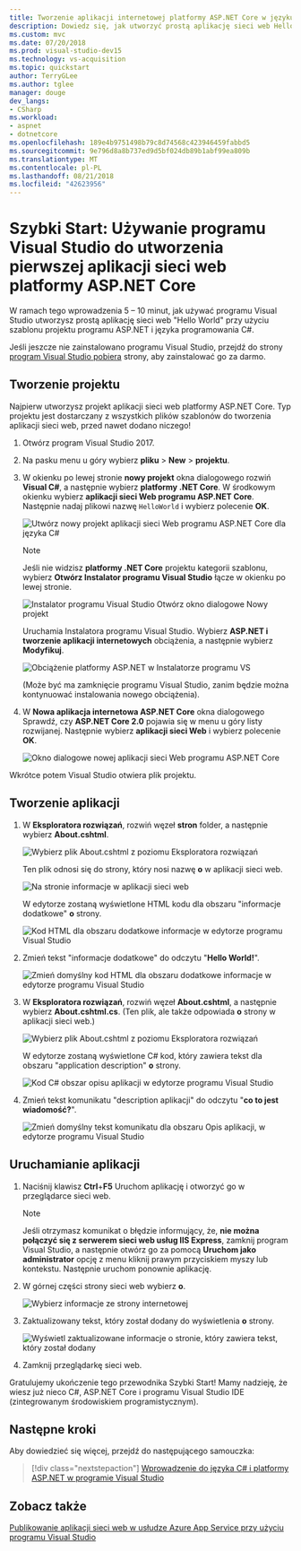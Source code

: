 ```yaml
---
title: Tworzenie aplikacji internetowej platformy ASP.NET Core w języku C# przy użyciu programu Visual Studio
description: Dowiedz się, jak utworzyć prostą aplikację sieci web Hello World w programie Visual Studio w języku C# i ASP.NET Core, który krok po kroku.
ms.custom: mvc
ms.date: 07/20/2018
ms.prod: visual-studio-dev15
ms.technology: vs-acquisition
ms.topic: quickstart
author: TerryGLee
ms.author: tglee
manager: douge
dev_langs:
- CSharp
ms.workload:
- aspnet
- dotnetcore
ms.openlocfilehash: 189e4b9751498b79c8d74568c423946459fabbd5
ms.sourcegitcommit: 9e796d8a8b737ed9d5bf024db89b1abf99ea809b
ms.translationtype: MT
ms.contentlocale: pl-PL
ms.lasthandoff: 08/21/2018
ms.locfileid: "42623956"
---
```

# <a name="quickstart-use-visual-studio-to-create-your-first-aspnet-core-web-app"></a>Szybki Start: Używanie programu Visual Studio do utworzenia pierwszej aplikacji sieci web platformy ASP.NET Core

W ramach tego wprowadzenia 5 – 10 minut, jak używać programu Visual Studio utworzysz prostą aplikację sieci web "Hello World" przy użyciu szablonu projektu programu ASP.NET i języka programowania C#.

Jeśli jeszcze nie zainstalowano programu Visual Studio, przejdź do strony [program Visual Studio pobiera](https://visualstudio.microsoft.com/downloads/?utm_medium=microsoft&utm_source=docs.microsoft.com&utm_campaign=button+cta&utm_content=download+vs2017) strony, aby zainstalować go za darmo.

## <a name="create-a-project"></a>Tworzenie projektu

Najpierw utworzysz projekt aplikacji sieci web platformy ASP.NET Core. Typ projektu jest dostarczany z wszystkich plików szablonów do tworzenia aplikacji sieci web, przed nawet dodano niczego!

1. Otwórz program Visual Studio 2017.

1. Na pasku menu u góry wybierz **pliku** > **New** > **projektu**.

1. W okienku po lewej stronie **nowy projekt** okna dialogowego rozwiń **Visual C#**, a następnie wybierz **platformy .NET Core**. W środkowym okienku wybierz **aplikacji sieci Web programu ASP.NET Core**. Następnie nadaj plikowi nazwę `HelloWorld` i wybierz polecenie **OK**.

   ![Utwórz nowy projekt aplikacji sieci Web programu ASP.NET Core dla języka C#](../ide/media/csharp-aspnet-choose-template-name-file.png)

   > [!NOTE]
   > Jeśli nie widzisz **platformy .NET Core** projektu kategorii szablonu, wybierz **Otwórz Instalator programu Visual Studio** łącze w okienku po lewej stronie.
   >
   > ![Instalator programu Visual Studio Otwórz okno dialogowe Nowy projekt](../ide/media/open-visual-studio-installer.png)
   >
   > Uruchamia Instalatora programu Visual Studio. Wybierz **ASP.NET i tworzenie aplikacji internetowych** obciążenia, a następnie wybierz **Modyfikuj**.
   >
   > ![Obciążenie platformy ASP.NET w Instalatorze programu VS](../ide/media/quickstart-aspnet-workload.png)
   >
   > (Może być ma zamknięcie programu Visual Studio, zanim będzie można kontynuować instalowania nowego obciążenia).

1. W **Nowa aplikacja internetowa ASP.NET Core** okna dialogowego Sprawdź, czy **ASP.NET Core 2.0** pojawia się w menu u góry listy rozwijanej. Następnie wybierz **aplikacji sieci Web** i wybierz polecenie **OK**.

   ![Okno dialogowe nowej aplikacji sieci Web programu ASP.NET Core](../ide/media/quickstart-aspnet-core20.png)

Wkrótce potem Visual Studio otwiera plik projektu.

## <a name="create-the-app"></a>Tworzenie aplikacji

1. W **Eksploratora rozwiązań**, rozwiń węzeł **stron** folder, a następnie wybierz **About.cshtml**.

   ![Wybierz plik About.cshtml z poziomu Eksploratora rozwiązań](../ide/media/csharp-aspnet-about-page-html-file.png)

   Ten plik odnosi się do strony, który nosi nazwę **o** w aplikacji sieci web.

   ![Na stronie informacje w aplikacji sieci web](../ide/media/csharp-aspnet-about-page.png)

   W edytorze zostaną wyświetlone HTML kodu dla obszaru "informacje dodatkowe" **o** strony.

   ![Kod HTML dla obszaru dodatkowe informacje w edytorze programu Visual Studio](../ide/media/csharp-aspnet-about-cshtml-page.png)

1. Zmień tekst "informacje dodatkowe" do odczytu "**Hello World!**".

   ![Zmień domyślny kod HTML dla obszaru dodatkowe informacje w edytorze programu Visual Studio](../ide/media/csharp-aspnet-about-cshtml-page-hello-world.png)

1. W **Eksploratora rozwiązań**, rozwiń węzeł **About.cshtml**, a następnie wybierz **About.cshtml.cs**. (Ten plik, ale także odpowiada **o** strony w aplikacji sieci web.)

   ![Wybierz plik About.cshtml z poziomu Eksploratora rozwiązań](../ide/media/csharp-aspnet-about-page-code-file.png)

   W edytorze zostaną wyświetlone C# kod, który zawiera tekst dla obszaru "application description" **o** strony.

   ![Kod C# obszar opisu aplikacji w edytorze programu Visual Studio](../ide/media/csharp-aspnet-about-cshtml-cs-code.png)

1. Zmień tekst komunikatu "description aplikacji" do odczytu "**co to jest wiadomość?**".

   ![Zmień domyślny tekst komunikatu dla obszaru Opis aplikacji, w edytorze programu Visual Studio](../ide/media/csharp-aspnet-about-cshtml-cs-message.png)

## <a name="run-the-app"></a>Uruchamianie aplikacji

1. Naciśnij klawisz **Ctrl**+**F5** Uruchom aplikację i otworzyć go w przeglądarce sieci web.

   > [!NOTE]
   > Jeśli otrzymasz komunikat o błędzie informujący, że, **nie można połączyć się z serwerem sieci web usług IIS Express**, zamknij program Visual Studio, a następnie otwórz go za pomocą **Uruchom jako administrator** opcję z menu kliknij prawym przyciskiem myszy lub kontekstu. Następnie uruchom ponownie aplikację.

1. W górnej części strony sieci web wybierz **o**.

   ![Wybierz informacje ze strony internetowej](../ide/media/csharp-aspnet-home-page-about.png)

1. Zaktualizowany tekst, który został dodany do wyświetlenia **o** strony.

   ![Wyświetl zaktualizowane informacje o stronie, który zawiera tekst, który został dodany](../ide/media/csharp-aspnet-about-page-hello-world.png)

1. Zamknij przeglądarkę sieci web.

Gratulujemy ukończenie tego przewodnika Szybki Start! Mamy nadzieję, że wiesz już nieco C#, ASP.NET Core i programu Visual Studio IDE (zintegrowanym środowiskiem programistycznym).

## <a name="next-steps"></a>Następne kroki

Aby dowiedzieć się więcej, przejdź do następującego samouczka:

> [!div class="nextstepaction"]
> [Wprowadzenie do języka C# i platformy ASP.NET w programie Visual Studio](tutorial-csharp-aspnet-core.md)

## <a name="see-also"></a>Zobacz także

[Publikowanie aplikacji sieci web w usłudze Azure App Service przy użyciu programu Visual Studio](..//deployment/quickstart-deploy-to-azure.md)

